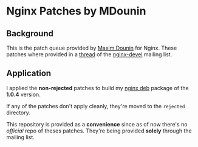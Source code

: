 # Nginx Patches by MDounin 

## Background

This is the patch queue provided by [Maxim Dounin](http://mdounin.ru)
for Nginx. These patches where provided in a
[thread](http://nginx.org/pipermail/nginx-devel/2011-June/000974.html)
of the [nginx-devel](http://nginx.org/mailman/listinfo/nginx-devel)
mailing list.

## Application

I applied the **non-rejected** patches to build my
[nginx deb](http://debian.perusio.net "My Debian Repo with up to date
Nginx") package of the **1.0.4** version.

If any of the patches don't apply cleanly, they're moved to the `rejected`
directory.

This repository is provided as a **convenience** since as of now there's
no _official_ repo of theses patches. They're being provided **solely**
through the mailing list.
